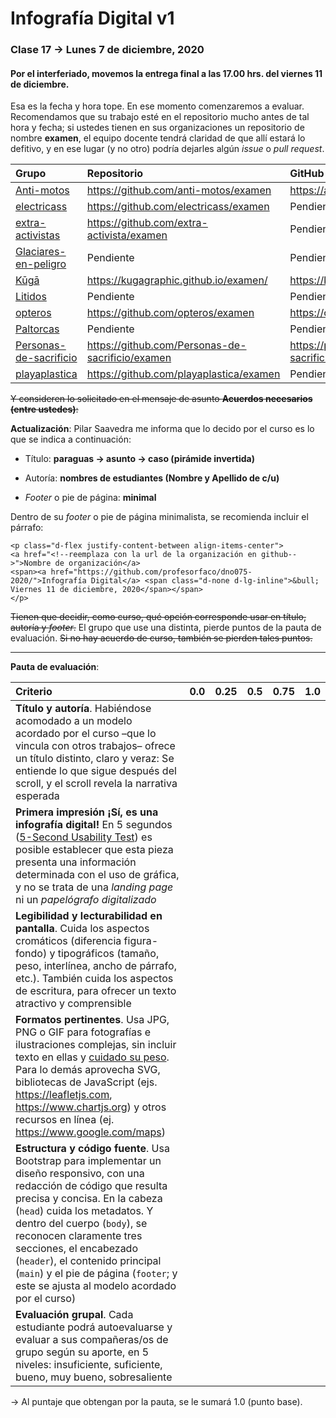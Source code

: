 # Infografía Digital v1

### Clase 17 → Lunes 7 de diciembre, 2020

#### Por el interferiado, movemos la entrega final a las 17.00 hrs. del viernes 11 de diciembre.

Esa es la fecha y hora tope. En ese momento comenzaremos a evaluar. Recomendamos que su trabajo esté en el repositorio mucho antes de tal hora y fecha; si ustedes tienen en sus organizaciones un repositorio de nombre **examen**, el equipo docente tendrá claridad de que allí estará lo defitivo, y en ese lugar (y no otro) podría dejarles algún *issue* o *pull request*. 

| Grupo                                          | Repositorio                                 | GitHub Page                            |
|:-----------------------------------------------|:--------------------------------------------|:---------------------------------------|
| [Anti-motos](https://github.com/anti-motos)    | https://github.com/anti-motos/examen        | https://anti-motos.github.io/examen/   |
| [electricass](https://github.com/electricass)  | https://github.com/electricass/examen       | Pendiente                              |
| [extra-activistas](https://github.com/extra-activista) | https://github.com/extra-activista/examen | Pendiente                        |
| [Glaciares-en-peligro](https://github.com/Glaciares-en-peligro) | Pendiente                  | Pendiente                              | 
| [Kūgā](https://github.com/KugaGraphic)         | https://kugagraphic.github.io/examen/       | https://kugagraphic.github.io/examen/  |
| [Litidos](https://github.com/Litidos)          | Pendiente                                   | Pendiente                              |
| [opteros](https://github.com/opteros)          | https://github.com/opteros/examen           | https://opteros.github.io/examen/      |
| [Paltorcas](https://github.com/Paltorcas/)     | Pendiente                                   | Pendiente                              |
| [Personas-de-sacrificio](https://github.com/Personas-de-sacrificio) | https://github.com/Personas-de-sacrificio/examen | https://personas-de-sacrificio.github.io/examen/ | 
| [playaplastica](https://github.com/playaplastica/) | https://github.com/playaplastica/examen | Pendiente                              |

~~Y consideren lo solicitado en el mensaje de asunto **Acuerdos necesarios (entre ustedes)**:~~

**Actualización**: Pilar Saavedra me informa que lo decido por el curso es lo que se indica a continuación:

- Título: **paraguas → asunto → caso (pirámide invertida)**

- Autoría:  **nombres de estudiantes (Nombre y Apellido de c/u)**

- *Footer* o pie de página: **minimal**

Dentro de su *footer* o pie de página minimalista, se recomienda incluir el párrafo:

```
<p class="d-flex justify-content-between align-items-center">
<a href="<!--reemplaza con la url de la organización en github-->">Nombre de organización</a>
<span><a href="https://github.com/profesorfaco/dno075-2020/">Infografía Digital</a> <span class="d-none d-lg-inline">&bull; Viernes 11 de diciembre, 2020</span></span>
</p>
```

~~Tienen que decidir, como curso, qué opción corresponde usar en título, autoría y *footer*.~~ El grupo que use una distinta, pierde puntos de la pauta de evaluación. ~~Si no hay acuerdo de curso, también se pierden tales puntos.~~
 
- - - - - - - - - - - - - - - -
  
**Pauta de evaluación**:

| Criterio | 0.0   | 0.25  | 0.5   | 0.75  | 1.0   |
|:---------|:-----:|:-----:|:-----:|:-----:|:-----:|
| **Título y autoría**. Habiéndose acomodado a un modelo acordado por el curso –que lo vincula con otros trabajos– ofrece un título distinto, claro y veraz: Se entiende lo que sigue después del scroll, y el scroll revela la narrativa esperada | | | | | |
| **Primera impresión ¡Sí, es una infografía digital!**	En 5 segundos ([5-Second Usability Test](https://www.youtube.com/watch?v=X0FG0jCqLYQ)) es posible establecer que esta pieza presenta una información determinada con el uso de gráfica, y no se trata de una *landing page* ni un *papelógrafo digitalizado* | | | | | | 
| **Legibilidad y lecturabilidad en pantalla**. Cuida los aspectos cromáticos (diferencia figura-fondo) y tipográficos (tamaño, peso, interlínea, ancho de párrafo, etc.). También cuida los aspectos de escritura, para ofrecer un texto atractivo y comprensible | | | | | |
| **Formatos pertinentes**. Usa JPG, PNG o GIF para fotografías e ilustraciones complejas, sin incluir texto en ellas y [cuidado su peso](https://nbadiola.com/peso-ideal-fotografia-para-web/). Para lo demás aprovecha SVG, bibliotecas de JavaScript (ejs. https://leafletjs.com, https://www.chartjs.org) y otros recursos en línea (ej. https://www.google.com/maps) | | | | | |
| **Estructura y código fuente**. Usa Bootstrap para implementar un diseño responsivo, con una redacción de código que resulta precisa y concisa. En la cabeza (`head`) cuida los metadatos. Y dentro del cuerpo (`body`), se reconocen claramente tres secciones, el encabezado (`header`), el contenido principal (`main`) y el pie de página (`footer`; y este se ajusta al modelo acordado por el curso) | | | | | |
| **Evaluación grupal**. Cada estudiante podrá autoevaluarse y evaluar a sus compañeras/os de grupo según su aporte, en 5 niveles: insuficiente, suficiente, bueno, muy bueno, sobresaliente | | | | | |

→ Al puntaje que obtengan por la pauta, se le sumará 1.0 (punto base).
